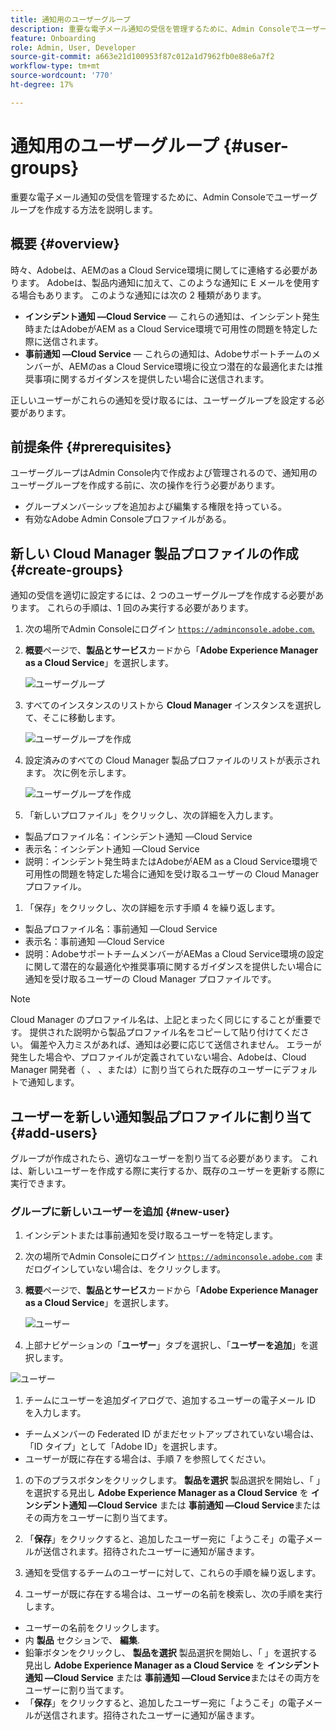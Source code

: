 ```yaml
---
title: 通知用のユーザーグループ
description: 重要な電子メール通知の受信を管理するために、Admin Consoleでユーザーグループを作成する方法を説明します。
feature: Onboarding
role: Admin, User, Developer
source-git-commit: a663e21d100953f87c012a1d7962fb0e88e6a7f2
workflow-type: tm+mt
source-wordcount: '770'
ht-degree: 17%

---
```



# 通知用のユーザーグループ {#user-groups}

重要な電子メール通知の受信を管理するために、Admin Consoleでユーザーグループを作成する方法を説明します。

## 概要 {#overview}

時々、Adobeは、AEMのas a Cloud Service環境に関してに連絡する必要があります。 Adobeは、製品内通知に加えて、このような通知に E メールを使用する場合もあります。 このような通知には次の 2 種類があります。

* **インシデント通知 —Cloud Service**  — これらの通知は、インシデント発生時またはAdobeがAEM as a Cloud Service環境で可用性の問題を特定した際に送信されます。
* **事前通知 —Cloud Service**  — これらの通知は、Adobeサポートチームのメンバーが、AEMのas a Cloud Service環境に役立つ潜在的な最適化または推奨事項に関するガイダンスを提供したい場合に送信されます。

正しいユーザーがこれらの通知を受け取るには、ユーザーグループを設定する必要があります。

## 前提条件 {#prerequisites}

ユーザーグループはAdmin Console内で作成および管理されるので、通知用のユーザーグループを作成する前に、次の操作を行う必要があります。

* グループメンバーシップを追加および編集する権限を持っている。
* 有効なAdobe Admin Consoleプロファイルがある。

## 新しい Cloud Manager 製品プロファイルの作成 {#create-groups}

通知の受信を適切に設定するには、2 つのユーザーグループを作成する必要があります。 これらの手順は、1 回のみ実行する必要があります。

1. 次の場所でAdmin Consoleにログイン [`https://adminconsole.adobe.com`.](https://adminconsole.adobe.com)

1. **概要**&#x200B;ページで、**製品とサービス**&#x200B;カードから「**Adobe Experience Manager as a Cloud Service**」を選択します。

   ![ユーザーグループ](assets/products_services.png)

1. すべてのインスタンスのリストから **Cloud Manager** インスタンスを選択して、そこに移動します。

   ![ユーザーグループを作成](assets/cloud_manager_instance.png)

1. 設定済みのすべての Cloud Manager 製品プロファイルのリストが表示されます。 次に例を示します。

   ![ユーザーグループを作成](assets/cloud_manager_profiles.png)

1. 「新しいプロファイル」をクリックし、次の詳細を入力します。

* 製品プロファイル名：インシデント通知 —Cloud Service
* 表示名：インシデント通知 —Cloud Service
* 説明：インシデント発生時またはAdobeがAEM as a Cloud Service環境で可用性の問題を特定した場合に通知を受け取るユーザーの Cloud Manager プロファイル。

1. 「保存」をクリックし、次の詳細を示す手順 4 を繰り返します。

* 製品プロファイル名：事前通知 —Cloud Service
* 表示名：事前通知 —Cloud Service
* 説明：AdobeサポートチームメンバーがAEMas a Cloud Service環境の設定に関して潜在的な最適化や推奨事項に関するガイダンスを提供したい場合に通知を受け取るユーザーの Cloud Manager プロファイルです。

>[!NOTE]
>
>Cloud Manager のプロファイル名は、上記とまったく同じにすることが重要です。 提供された説明から製品プロファイル名をコピーして貼り付けてください。 偏差や入力ミスがあれば、通知は必要に応じて送信されません。 エラーが発生した場合や、プロファイルが定義されていない場合、Adobeは、Cloud Manager 開発者（ 、 、または）に割り当てられた既存のユーザーにデフォルトで通知します。

## ユーザーを新しい通知製品プロファイルに割り当て {#add-users}

グループが作成されたら、適切なユーザーを割り当てる必要があります。 これは、新しいユーザーを作成する際に実行するか、既存のユーザーを更新する際に実行できます。

### グループに新しいユーザーを追加 {#new-user}

1. インシデントまたは事前通知を受け取るユーザーを特定します。

1. 次の場所でAdmin Consoleにログイン [`https://adminconsole.adobe.com`](https://adminconsole.adobe.com) まだログインしていない場合は、をクリックします。

1. **概要**&#x200B;ページで、**製品とサービス**&#x200B;カードから「**Adobe Experience Manager as a Cloud Service**」を選択します。

   ![ユーザー](assets/product_services.png)

1. 上部ナビゲーションの「**ユーザー**」タブを選択し、「**ユーザーを追加**」を選択します。

![ユーザー](assets/cloud_manager_add_user.png)

1. チームにユーザーを追加ダイアログで、追加するユーザーの電子メール ID を入力します。

* チームメンバーの Federated ID がまだセットアップされていない場合は、「ID タイプ」として「Adobe ID」を選択します。
* ユーザーが既に存在する場合は、手順 7 を参照してください。

1. の下のプラスボタンをクリックします。 **製品を選択** 製品選択を開始し、「 」を選択する見出し **Adobe Experience Manager as a Cloud Service** を **インシデント通知 —Cloud Service** または **事前通知 —Cloud Service**&#x200B;またはその両方をユーザーに割り当てます。

1. 「**保存**」をクリックすると、追加したユーザー宛に「ようこそ」の電子メールが送信されます。招待されたユーザーに通知が届きます。

1. 通知を受信するチームのユーザーに対して、これらの手順を繰り返します。

1. ユーザーが既に存在する場合は、ユーザーの名前を検索し、次の手順を実行します。

* ユーザーの名前をクリックします。
* 内 **製品** セクションで、 **編集**.
* 鉛筆ボタンをクリックし、 **製品を選択** 製品選択を開始し、「 」を選択する見出し **Adobe Experience Manager as a Cloud Service** を **インシデント通知 —Cloud Service** または **事前通知 —Cloud Service**&#x200B;またはその両方をユーザーに割り当てます。
* 「**保存**」をクリックすると、追加したユーザー宛に「ようこそ」の電子メールが送信されます。招待されたユーザーに通知が届きます。
